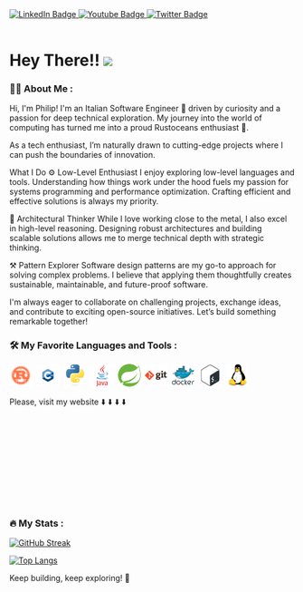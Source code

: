 
<div id="badges">
  <a href="https://www.linkedin.com/in/philip-tamb%C3%A8/">
    <img src="https://img.shields.io/badge/LinkedIn-blue?style=for-the-badge&logo=linkedin&logoColor=white" alt="LinkedIn Badge"/>
  </a>
  <a href="https://www.youtube.com/channel/UCu5lYKkP44h01DFpegYTa4w">
    <img src="https://img.shields.io/badge/YouTube-red?style=for-the-badge&logo=youtube&logoColor=white" alt="Youtube Badge"/>
  </a>
  <a href="https://twitter.com/PhilipTamb1">
    <img src="https://img.shields.io/badge/Twitter-blue?style=for-the-badge&logo=twitter&logoColor=white" alt="Twitter Badge"/>
  </a>
</div>
<div>
  <img src="https://komarev.com/ghpvc/?username=PhilipTamb&style=flat-square&color=blue" alt=""/>
</div>

<h1>
  Hey There!!
  <img src="https://media.giphy.com/media/hvRJCLFzcasrR4ia7z/giphy.gif" width="30px"/>
</h1>

<!--
<div id="header" align="center">
  <img src="https://media.giphy.com/media/dWesBcTLavkZuG35MI/giphy.gif" width="450" />
</div>
-->
### :man_technologist: About Me : 

Hi, I'm Philip!
I'm an Italian Software Engineer :pinched_fingers: driven by curiosity and a passion for deep technical exploration. My journey into the world of computing has turned me into a proud Rustoceans enthusiast 🦀.

As a tech enthusiast, I’m naturally drawn to cutting-edge projects where I can push the boundaries of innovation.

What I Do
⚙️ Low-Level Enthusiast
I enjoy exploring low-level languages and tools. Understanding how things work under the hood fuels my passion for systems programming and performance optimization. Crafting efficient and effective solutions is always my priority.

📐 Architectural Thinker
While I love working close to the metal, I also excel in high-level reasoning. Designing robust architectures and building scalable solutions allows me to merge technical depth with strategic thinking.

⚒️ Pattern Explorer
Software design patterns are my go-to approach for solving complex problems. I believe that applying them thoughtfully creates sustainable, maintainable, and future-proof software.

I'm always eager to collaborate on challenging projects, exchange ideas, and contribute to exciting open-source initiatives. Let’s build something remarkable together!

### :hammer_and_wrench: My Favorite Languages and Tools :

<div>
  <img src="icons/rust.svg" title="rust" alt="rust" width="40" height="40"/>&nbsp;
  <img src="icons/cpp.svg" title="cpp" alt="cpp" width="40" height="40"/>&nbsp;
  <img src="icons/python.svg" title="python" alt="python" width="40" height="40"/>&nbsp;
  <img src="icons/java.svg" title="java" alt="" width="40" height="40"/>&nbsp;
  <img src="icons/spring.svg" title="spring" alt="" width="40" height="40"/>&nbsp;
  <img src="icons/git.svg" title="git" alt="" width="40" height="40"/>&nbsp;
  <img src="icons/docker.svg" title="docker" alt="" width="40" height="40"/>&nbsp;
  <img src="icons/bash.svg" title="bash" alt="" width="40" height="40"/>&nbsp;
  <img src="icons/linux.svg" title="linux" alt="" width="40" height="40"/>&nbsp;
  
</div>


Please, visit my website :arrow_down: :arrow_down: :arrow_down: :arrow_down:



  <svg xmlns="icons/home.svg" xmlns:xlink="icons/home.svg" version="1.1">
     <a <strong>xlink:href="https://philiptamb.github.io"</strong>>
     </a>
   </svg>



### :fire: My Stats :


[![GitHub Streak](http://github-readme-streak-stats.herokuapp.com?user=PhilipTamb&background=000000)](https://git.io/streak-stats)


[![Top Langs](https://github-readme-stats.vercel.app/api/top-langs/?username=PhilipTamb&layout=compact&theme=vision-friendly-dark)](https://github.com/anuraghazra/github-readme-stats)


Keep building, keep exploring! 🚀
